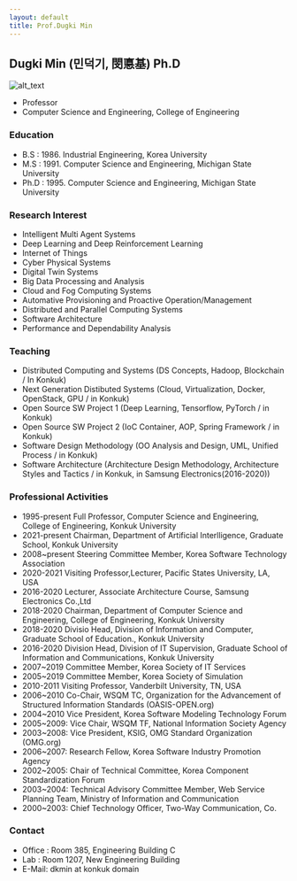 ```yaml
---
layout: default
title: Prof.Dugki Min
---
```


## Dugki Min (민덕기, 閔悳基) Ph.D
![alt_text](./profile-dkmin-small.jpg)
* Professor
* Computer Science and Engineering, College of Engineering

### Education
* B.S : 1986. Industrial Engineering, Korea University
* M.S : 1991. Computer Science and Engineering, Michigan State University
* Ph.D : 1995. Computer Science and Engineering, Michigan State University

### Research Interest
* Intelligent Multi Agent Systems
* Deep Learning and Deep Reinforcement Learning
* Internet of Things 
* Cyber Physical Systems 
* Digital Twin Systems 
* Big Data Processing and Analysis 
* Cloud and Fog Computing Systems
* Automative Provisioning and Proactive Operation/Management
* Distributed and Parallel Computing Systems
* Software Architecture 
* Performance and Dependability Analysis

### Teaching
* Distributed Computing and Systems (DS Concepts, Hadoop, Blockchain / In Konkuk)
* Next Generation Distibuted Systems (Cloud, Virtualization, Docker, OpenStack, GPU / in Konkuk)
* Open Source SW Project 1 (Deep Learning, Tensorflow, PyTorch / in Konkuk)
* Open Source SW Project 2 (IoC Container, AOP, Spring Framework / in Konkuk)
* Software Design Methodology (OO Analysis and Design, UML, Unified Process / in Konkuk)
* Software Architecture (Architecture Design Methodology, Architecture Styles and Tactics / in Konkuk, in Samsung Electronics(2016-2020))

### Professional Activities
* 1995-present Full Professor, Computer Science and Engineering, College of Engineering, Konkuk University
* 2021-present Chairman, Department of Artificial Interlligence, Graduate School, Konkuk University
* 2008~present Steering Committee Member, Korea Software Technology Association 
* 2020-2021    Visiting Professor,Lecturer, Pacific States University, LA, USA
* 2016-2020   Lecturer, Associate Architecture Course, Samsung Electronics Co.,Ltd
* 2018-2020   Chairman, Department of Computer Science and Engineering, College of Engineering, Konkuk University
* 2018-2020   Divisio Head, Division of Information and Computer, Graduate School of Education., Konkuk University
* 2016-2020   Division Head, Division of IT Supervision, Graduate School of Information and Communications, Konkuk University
* 2007~2019 Committee Member, Korea Society of IT Services
* 2005~2019 Committee Member, Korea Society of Simulation
* 2010-2011   Visiting Professor, Vanderbilt University, TN, USA
* 2006~2010   Co-Chair, WSQM TC, Organization for the Advancement of Structured Information Standards (OASIS-OPEN.org)
* 2004~2010   Vice President, Korea Software Modeling Technology Forum
* 2005~2009:  Vice Chair, WSQM TF, National Information Society Agency
* 2003~2008:  Vice President, KSIG, OMG Standard Organization (OMG.org)
* 2006~2007:  Research Fellow, Korea Software Industry Promotion Agency
* 2002~2005:  Chair of Technical Committee, Korea Component Standardization Forum
* 2003~2004:  Technical Advisory Committee Member, Web Service Planning Team, Ministry of Information and Communication
* 2000~2003:  Chief Technology Officer, Two-Way Communication, Co.

### Contact
* Office : Room 385, Engineering Building C
* Lab : Room 1207, New Engineering Building
* E-Mail: dkmin at konkuk domain
